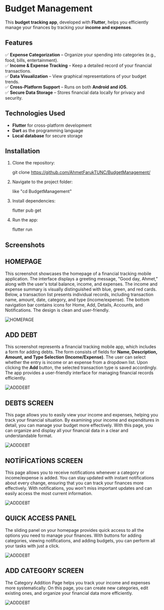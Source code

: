 # **Budget Management**  

This **budget tracking app**, developed with **Flutter**, helps you efficiently manage your finances by tracking your **income and expenses**.  

## **Features**  
✅ **Expense Categorization** – Organize your spending into categories (e.g., food, bills, entertainment).  
✅ **Income & Expense Tracking** – Keep a detailed record of your financial transactions.  
✅ **Data Visualization** – View graphical representations of your budget trends.  
✅ **Cross-Platform Support** – Runs on both **Android and iOS**.  
✅ **Secure Data Storage** – Stores financial data locally for privacy and security.  

## **Technologies Used**  
- **Flutter** for cross-platform development  
- **Dart** as the programming language  
- **Local database** for secure storage  

## **Installation**  
1. Clone the repository:  
   
   git clone https://github.com/AhmetFarukTUNC/BudgetManagement/
    
2. Navigate to the project folder:  
   
   like "cd BudgetManagement"
     
3. Install dependencies:  
   
   flutter pub get
     
5. Run the app:  
   
   flutter run
     

## **Screenshots**

## **HOMEPAGE**

This screenshot showcases the homepage of a financial tracking mobile application. The interface displays a greeting message, "Good day, Ahmet," along with the user's total balance, income, and expenses. The income and expense summary is visually distinguished with blue, green, and red cards. Below, a transaction list presents individual records, including transaction name, amount, date, category, and type (income/expense). The bottom navigation bar contains icons for Home, Add, Details, Accounts, and Notifications. The design is clean and user-friendly.

![HOMEPAGE](butce/images/anasayfa.png)

## **ADD DEBT**
 
This screenshot represents a financial tracking mobile app, which includes a form for adding debts. The form consists of fields for **Name, Description, Amount, and Type Selection (Income/Expense)**. The user can select whether the entry is income or an expense from a dropdown list. Upon clicking the **Add** button, the selected transaction type is saved accordingly. The app provides a user-friendly interface for managing financial records efficiently.

![ADDDEBT](butce/images/borcekle.png)

## **DEBTS SCREEN**
 
This page allows you to easily view your income and expenses, helping you track your financial situation. By examining your income and expenditures in detail, you can manage your budget more effectively. With this page, you can organize and display all your financial data in a clear and understandable format.

![ADDDEBT](butce/images/borclar.png)

## **NOTİFİCATİONS SCREEN**
 
This page allows you to receive notifications whenever a category or income/expense is added. You can stay updated with instant notifications about every change, ensuring that you can track your finances more effectively. With notifications, you won't miss important updates and can easily access the most current information.

![ADDDEBT](butce/images/bildirimler.png)

## **QUICK ACCESS PANEL**
 
The sliding panel on your homepage provides quick access to all the options you need to manage your finances. With buttons for adding categories, viewing notifications, and adding budgets, you can perform all your tasks with just a click.

![ADDDEBT](butce/images/yanpencere.png)

## **ADD CATEGORY SCREEN**
 
The Category Addition Page helps you track your income and expenses more systematically. On this page, you can create new categories, edit existing ones, and organize your financial data more efficiently.

![ADDDEBT](butce/images/kategoriekle.png)





